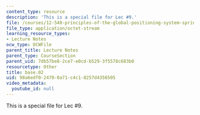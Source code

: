 ```yaml
---
content_type: resource
description: 'This is a special file for Lec #9.'
file: /courses/12-540-principles-of-the-global-positioning-system-spring-2012/98a6edf024700a71c4c18257d4356505_base.02
file_type: application/octet-stream
learning_resource_types:
- Lecture Notes
ocw_type: OCWFile
parent_title: Lecture Notes
parent_type: CourseSection
parent_uid: 7db57be8-2ce7-e0cd-b529-3f5578c683b0
resourcetype: Other
title: base.02
uid: 98a6edf0-2470-0a71-c4c1-8257d4356505
video_metadata:
  youtube_id: null
---
```

This is a special file for Lec #9.

